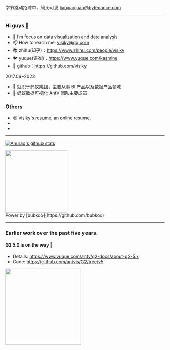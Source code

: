
字节跳动招聘中，简历可发 liaoxiaojuan@bytedance.com

-------

### Hi guys 👋

- 🌱 I’m focus on data visualization and data analysis
- 📫 How to reach me: visiky@qq.com
- 📚 zhihu(知乎)：https://www.zhihu.com/people/visiky
- 🐦 yuque(语雀)：https://www.yuque.com/kasmine
- 👾 github：https://github.com/visiky

2017.06~2023

- 🔭 就职于蚂蚁集团，主要从事 BI 产品以及数据产品领域
- 🎩 蚂蚁数据可视化 AntV 团队主要成员

### Others

- 😉 [visiky's resume](https://visiky.github.io/resume/?user=visiky), an online resume.
- 
- 



-----

 [![Anurag's github stats](https://github-readme-stats.vercel.app/api?username=visiky&theme=dracula&hide=commits)](https://github.com/anuraghazra/github-readme-stats)

<img src="https://bubkoo-server.vercel.app/365dots" height="196"/>
<div>Power by [bubkoo](https://github.com/bubkoo)</div>



-----

### Earlier work over the past five years.

#### G2 5.0 is on the way 🚀

- Details: https://www.yuque.com/antv/g2-docs/about-g2-5.x
- Code: https://github.com/antvis/G2/tree/v5


<a href="https://juejin.cn/book/7031893648145186824"><img align="left" src="https://user-images.githubusercontent.com/7856674/145028516-3fe0020c-2bab-4bb9-b7bf-784433387614.png" height="240" /></a>


